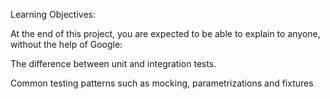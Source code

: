 Learning Objectives:

At the end of this project, you are expected to be able to explain to anyone, without the help of Google:

The difference between unit and integration tests.

Common testing patterns such as mocking, parametrizations and fixtures
